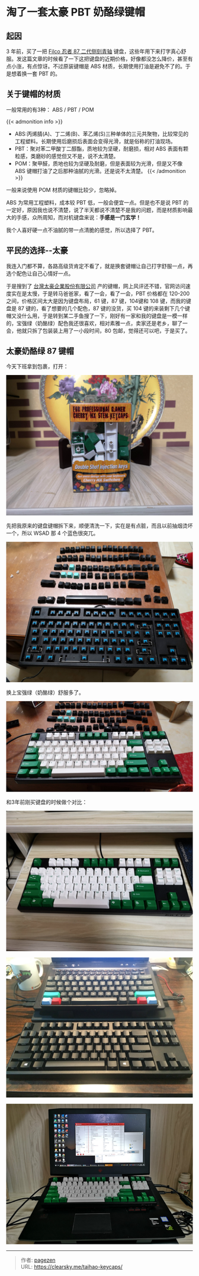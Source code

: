# 淘了一套太豪 PBT 奶酪绿键帽


## 起因

3 年前，买了一把 [Filco 忍者 87 二代侧刻青轴](https://clearsky.me/fkbn87mc-efb2.html) 键盘，这些年用下来打字真心舒服。发这篇文章的时候看了一下这把键盘的近期价格，好像都没怎么降价，甚至有点小涨，有点惊讶。不过原装键帽是 ABS 材质，长期使用打油是避免不了的。于是想着换一套 PBT 的。

## 关于键帽的材质

一般常用的有3种： ABS / PBT / POM

{{< admonition info >}}
- ABS:丙烯腈(A)、丁二烯(B)、苯乙烯(S)三种单体的三元共聚物，比较常见的工程塑料。长期使用后磨损后表面会变得光滑，就是俗称的打油现场。
- PBT：聚对苯二甲酸丁二醇酯，质地较为坚硬，耐磨损，相对 ABS 表面有颗粒感，类磨砂的感觉但又不是，说不太清楚。
- POM：聚甲醛，质地也较为坚硬及耐磨，但是表面较为光滑，但是又不像 ABS 键帽打油了之后那种油腻的光滑。还是说不太清楚。
{{< /admonition >}}

一般来说使用 POM 材质的键帽比较少，忽略掉。

ABS 为常用工程塑料，成本较 PBT 低，一般会便宜一点。但是也不是说 PBT 的一定好，原因我也说不清楚，说了半天都说不清楚不是我的问题，而是材质影响最大的手感，众所周知，而对机键盘来说：**手感是一门玄学！**

我个人喜好硬一点不油腻的带一点清脆的感觉，所以选择了 PBT。

##  平民的选择--太豪

我连入门都不算，各路高级货肯定不看了，就是换套键帽让自己打字舒服一点，再选个配色让自己心情好一点。

于是搜到了 [台灣太豪企業股份有限公司](http://www.tai-hao.com/tw/catalog/) 产的键帽，网上风评还不错，官网访问速度实在是太慢，于是转马爸爸家，看了一会，看了一会，PBT 价格都在 120-200之间，价格区间太大是因为键盘布局，61 键，87 键，104键和 108 键，而我的键盘是 87 键的，看了想要的几个配色，87 键的没货，买 104 键的来装剩下几个键帽又没什么用，于是转到某二手鱼搜了一下，刚好有一家和我的键盘是一模一样的，宝强绿（奶酪绿）配色我还很喜欢，相对素雅一点，卖家还是老乡，聊了一会，他就只拆了包装装上用了一小段时间，80 包邮，觉得还可以吧，于是买了。

## 太豪奶酪绿 87 键帽

今天下班拿到包裹，打开：

![奶酪绿包装](nll.jpg "三年后")

先把我原来的键盘键帽拆下来，顺便清洗一下，实在是有点脏，而且以前抽烟烫坏一个，所以 WSAD 那 4 个蓝色很突兀。

![原装键帽](yljp.jpg "三年后")

换上宝强绿（奶酪绿）舒服多了。

![奶酪绿包装](nll1.jpg "三年后")

和3年前刚买键盘的时候做个对比：

![奶酪绿包装](nll3.jpg "三年后")

![3年前](filco87poker2.jpg "三年前")

![3年后](nll2.jpg "三年后")

---

> 作者: [pagezen](http://clearsky.me/)  
> URL: https://clearsky.me/taihao-keycaps/  

